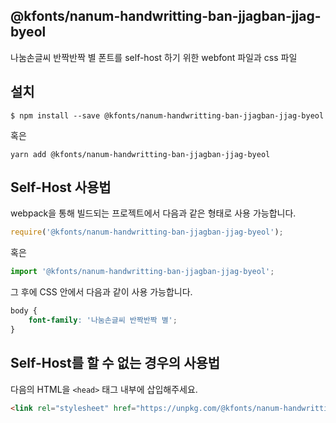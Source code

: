 
@kfonts/nanum-handwritting-ban-jjagban-jjag-byeol
---------------------

나눔손글씨 반짝반짝 별 폰트를 self-host 하기 위한 webfont 파일과 css 파일

설치
----

```
$ npm install --save @kfonts/nanum-handwritting-ban-jjagban-jjag-byeol
```

혹은

```
yarn add @kfonts/nanum-handwritting-ban-jjagban-jjag-byeol
```

Self-Host 사용법
---------------

webpack을 통해 빌드되는 프로젝트에서 다음과 같은 형태로 사용 가능합니다.

```js
require('@kfonts/nanum-handwritting-ban-jjagban-jjag-byeol');
```

혹은

```js
import '@kfonts/nanum-handwritting-ban-jjagban-jjag-byeol';
```

그 후에 CSS 안에서 다음과 같이 사용 가능합니다.

```css
body {
    font-family: '나눔손글씨 반짝반짝 별';
}
```

Self-Host를 할 수 없는 경우의 사용법
--------------------------------

다음의 HTML을 `<head>` 태그 내부에 삽입해주세요.

```html
<link rel="stylesheet" href="https://unpkg.com/@kfonts/nanum-handwritting-ban-jjagban-jjag-byeol/index.css" />
```

